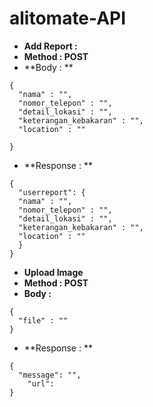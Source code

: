 # alitomate-API

- **Add Report :** 
- **Method : POST**
- **Body : ** 
```
{
  "nama" : "",
  "nomor_telepon" : "",
  "detail_lokasi" : "",
  "keterangan_kebakaran" : "",
  "location" : ""
  
}
```
- **Response : **
```
{
  "userreport": {
  "nama" : "",
  "nomor_telepon" : "",
  "detail_lokasi" : "",
  "keterangan_kebakaran" : "",
  "location" : ""
  }
}
```

- **Upload Image**
- **Method : POST**
- **Body :**
```
{
  "file" : ""
}
```
- **Response : **
```
{
  "message": "",
    "url":
}
```


